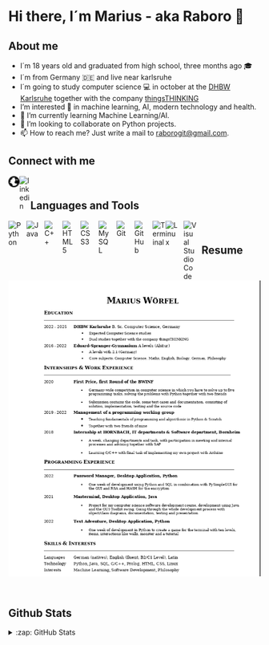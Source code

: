 # Hi there, I´m Marius - aka Raboro 👋

## About me 
- I´m 18 years old and graduated from high school, three months ago 🎓
- I´m from Germany 🇩🇪 and live near karlsruhe
- I´m going to study computer science 💻 in october at the [DHBW Karlsruhe] together with the company [thingsTHINKING]
- I’m interested 👀 in machine learning, AI, modern technology and health.
- 🌱 I’m currently learning Machine Learning/AI.
- 💞️ I’m looking to collaborate on Python projects.
- 📫 How to reach me? Just write a mail to raborogit@gmail.com.


## Connect with me

[<img align="left" alt="website" width="22px" src="https://raw.githubusercontent.com/iconic/open-iconic/master/svg/globe.svg" />][website]
[<img align="left" alt="linkedin" width="22px" src="https://cdn.jsdelivr.net/npm/simple-icons@v3/icons/linkedin.svg" />][linkedin]

<br />

## Languages and Tools

[<img align="left" alt="Python" width="26px" src="https://cdn.jsdelivr.net/gh/devicons/devicon/icons/python/python-original.svg" style="padding-right:10px;" />][no_link]

[<img align="left" alt="Java" width="26px" src="https://cdn.jsdelivr.net/gh/devicons/devicon/icons/java/java-original.svg"  style="padding-right:10px;" />][no_link]

[<img align="left" alt="C++" width="26px" src="https://cdn.jsdelivr.net/gh/devicons/devicon/icons/cplusplus/cplusplus-original.svg" style="padding-right:10px;" />][no_link]

[<img align="left" alt="HTML5" width="26px" src="https://cdn.jsdelivr.net/gh/devicons/devicon/icons/html5/html5-original.svg" style="padding-right:10px;" />][no_link]

[<img align="left" alt="CSS3" width="26px" src="https://cdn.jsdelivr.net/gh/devicons/devicon/icons/css3/css3-original.svg" style="padding-right:10px;" />][no_link]

[<img align="left" alt="MySQL" width="26px" src="https://cdn.jsdelivr.net/gh/devicons/devicon/icons/mysql/mysql-original.svg" style="padding-right:10px;" />][no_link]

[<img align="left" alt="Git" width="26px" src="https://cdn.jsdelivr.net/gh/devicons/devicon/icons/git/git-original.svg" style="padding-right:10px;" />][no_link]

[<img align="left" alt="GitHub" width="26px" src="https://user-images.githubusercontent.com/3369400/139447912-e0f43f33-6d9f-45f8-be46-2df5bbc91289.png" style="padding-right:10px;" />][no_link]

[<img align="left" alt="Terminal" width="26px" src="https://cdn.jsdelivr.net/npm/simple-icons@7.4.0/icons/gnometerminal.svg" />][no_link]

[<img align="left" alt="Linux" width="26px" src="https://cdn.jsdelivr.net/gh/devicons/devicon/icons/linux/linux-original.svg" style="padding-right:10px;" />][no_link]

[<img align="left" alt="Visual Studio Code" width="26px" src="https://cdn.jsdelivr.net/gh/devicons/devicon/icons/vscode/vscode-original.svg" style="padding-right:10px;" />][no_link]

<br />

## Resume
[<img align="center" src="https://github.com/Raboro/Raboro/blob/main/resume_raboro.png"/>][no_link]

<br />

## Github Stats

<details>
  <summary>:zap: GitHub Stats</summary>

  <img align="left" alt="Raboro's GitHub Stats" src="https://github-readme-stats.vercel.app/api?username=Raboro&show_icons=true&hide_border=false&title_color=ff652f&icon_color=FFE400&bg_color=09131B&text_color=ffffff&border_color=0c1a25" />

</details>


[DHBW Karlsruhe]:https://www.karlsruhe.dhbw.de/startseite.html
[thingsTHINKING]: https://www.semantha.de/
[website]: https://mariuswoerfel.netlify.app/
[linkedin]: https://www.linkedin.com/in/marius-woerfel-bb35191b5/
[no_link]: https://github.com/Raboro
